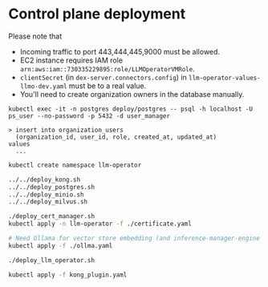 # Control plane deployment

Please note that
- Incoming traffic to port 443,444,445,9000 must be allowed.
- EC2 instance requires IAM role `arn:aws:iam::730335229895:role/LLMOperatorVMRole`.
- `clientSecret` (in `dex-server.connectors.config`) in `llm-operator-values-llmo-dev.yaml` must be to a real value.
- You'll need to create organization owners in the database manually.

```console
kubectl exec -it -n postgres deploy/postgres -- psql -h localhost -U ps_user --no-password -p 5432 -d user_manager

> insert into organization_users
  (organization_id, user_id, role, created_at, updated_at)
values
  ...
```

```bash
kubectl create namespace llm-operator

../../deploy_kong.sh
../../deploy_postgres.sh
../../deploy_minio.sh
../../deploy_milvus.sh

./deploy_cert_manager.sh
kubectl apply -n llm-operator -f ./certificate.yaml

# Need Ollama for vector store embedding (and inference-manager-engine is not reachable from control plane).
kubectl apply -f ./ollma.yaml

./deploy_llm_operator.sh

kubectl apply -f kong_plugin.yaml
```
